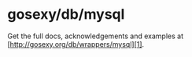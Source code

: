 # gosexy/db/mysql

Get the full docs, acknowledgements and examples at
[http://gosexy.org/db/wrappers/mysql][1].

[1]: http://gosexy.org/db/wrappers/mysql

